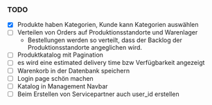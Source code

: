 ### TODO

- [x] Produkte haben Kategorien, Kunde kann Kategorien auswählen
- [ ] Verteilen von Orders auf Produktionsstandorte und Warenlager
    - Bestellungen werden so verteilt, dass der Backlog der Produktionsstandorte angeglichen wird.
- [ ] Produktkatalog mit Pagination
- [ ] es wird eine estimated delivery time bzw Verfügbarkeit angezeigt
- [ ] Warenkorb in der Datenbank speichern
- [ ] Login page schön machen
- [ ] Katalog in Management Navbar 
- [ ] Beim Erstellen von Servicepartner auch user_id erstellen
